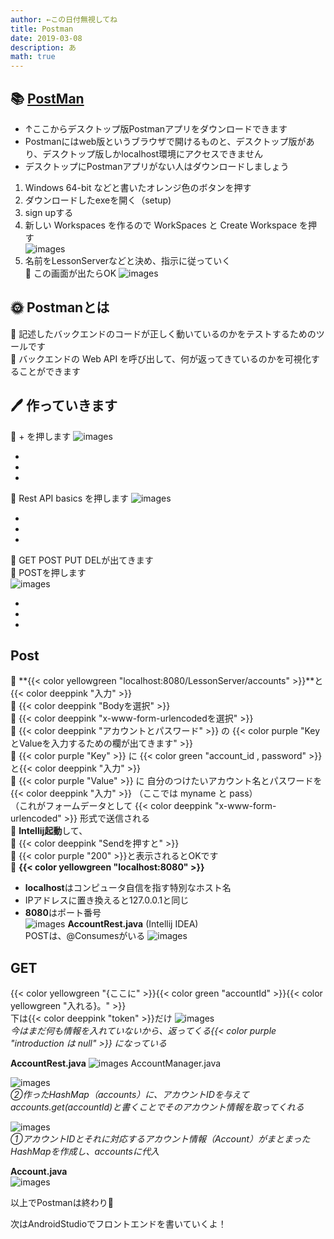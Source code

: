 ```yaml
---
author: ←この日付無視してね
title: Postman
date: 2019-03-08
description: あ
math: true
---
```


## 📚 [PostMan](https://www.postman.com/downloads/)
-  ↑ここからデスクトップ版Postmanアプリをダウンロードできます
-  Postmanにはweb版というブラウザで開けるものと、デスクトップ版があり、デスクトップ版しかlocalhost環境にアクセスできません  
-  デスクトップにPostmanアプリがない人はダウンロードしましょう 
1. Windows 64-bit などと書いたオレンジ色のボタンを押す  
2. ダウンロードしたexeを開く（setup)
3. sign upする  
4. 新しい Workspaces を作るので WorkSpaces と Create Workspace を押す    
![images](/images/postman8.png) 
5. 名前をLessonServerなどと決め、指示に従っていく  
🌷 この画面が出たらOK
![images](/images/postman9.png) 

## 🌞 **Postmanとは**  
🌷 記述したバックエンドのコードが正しく動いているのかをテストするためのツールです  
🌷 バックエンドの Web API を呼び出して、何が返ってきているのかを可視化することができます  


## 🖊 作っていきます  
🌷 + を押します
![images](/images/postman1.png)   

-  
-  
-  
🌷 Rest API basics を押します
![images](/images/postman2.png)  

-  
-  
-   
🌷 GET POST PUT DELが出てきます  
🌷 POSTを押します     
![images](/images/postman3.png)

-  
-  
-   
## Post 
🌷 **{{< color  yellowgreen "localhost:8080/LessonServer/accounts" >}}**と{{< color  deeppink "入力" >}}     
🌷 {{< color  deeppink "Bodyを選択" >}}    
🌷 {{< color  deeppink "x-www-form-urlencodedを選択" >}}    
🌷 {{< color  deeppink "アカウントとパスワード" >}} の {{< color  purple "KeyとValueを入力するための欄が出てきます" >}}  
🌷 {{< color  purple "Key" >}} に {{< color  green "account_id ,  password" >}}と{{< color  deeppink "入力" >}}  
🌷 {{< color  purple "Value" >}} に 自分のつけたいアカウント名とパスワードを{{< color  deeppink "入力" >}} （ここでは myname と pass）   
（これがフォームデータとして {{< color  deeppink "x-www-form-urlencoded" >}} 形式で送信される  
🌷 **Intellij起動**して、  
🌷 {{< color  deeppink "Sendを押すと" >}}  
🌷 {{< color  purple "200" >}}と表示されるとOKです      
🌷 **{{< color  yellowgreen "localhost:8080" >}}**   
-  **localhost**はコンピュータ自信を指す特別なホスト名  
-  IPアドレスに置き換えると127.0.0.1と同じ  
-  **8080**はポート番号   
![images](/images/postman6.png)
**AccountRest.java** (Intellij IDEA)  
POSTは、@Consumesがいる
![images](/images/post1.png)

## GET  
{{< color  yellowgreen "{ここに" >}}{{< color  green "accountId" >}}{{< color  yellowgreen "入れる}。" >}}  
下は{{< color  deeppink "token" >}}だけ
![images](/images/postman7.png)  
*今はまだ何も情報を入れていないから、返ってくる{{< color  purple "introduction は null" >}} になっている*  

**AccountRest.java** 
![images](/images/get1.png)
AccountManager.java  

![images](/images/amga.png)  
*②作ったHashMap（accounts）に、アカウントIDを与えてaccounts.get(accountId)と書くことでそのアカウント情報を取ってくれる*  

![images](/images/amhm.png)  
*①アカウントIDとそれに対応するアカウント情報（Account）がまとまったHashMapを作成し、accountsに代入*  

**Account.java**  
![images](/images/aj.png)

以上でPostmanは終わり🎉

次はAndroidStudioでフロントエンドを書いていくよ！
